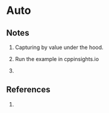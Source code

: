 # Auto

## Notes
1. Capturing by value under the hood.

2. Run the example in cppinsights.io

3. 


## References

1. 

